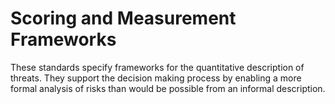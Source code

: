 # Scoring and Measurement Frameworks

These standards specify frameworks for the quantitative description of threats.
They support the decision making process by enabling a more formal analysis of risks than would be possible from an informal description.
